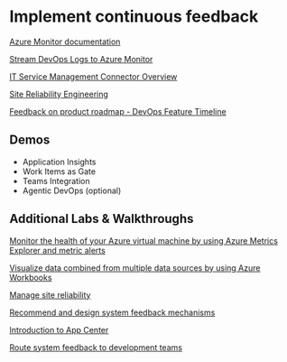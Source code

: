 # Implement continuous feedback

[Azure Monitor documentation](https://docs.microsoft.com/en-us/azure/azure-monitor/)

[Stream DevOps Logs to Azure Monitor](https://docs.microsoft.com/en-us/azure/devops/organizations/audit/auditing-streaming?view=azure-devops)

[IT Service Management Connector Overview](https://docs.microsoft.com/en-us/azure/azure-monitor/alerts/itsmc-overview)

[Site Reliability Engineering](https://docs.microsoft.com/en-us/azure/site-reliability-engineering/)

[Feedback on product roadmap - DevOps Feature Timeline](https://docs.microsoft.com/en-us/azure/devops/release-notes/features-timeline)

## Demos

- Application Insights
- Work Items as Gate
- Teams Integration
- Agentic DevOps (optional)

## Additional Labs & Walkthroughs

[Monitor the health of your Azure virtual machine by using Azure Metrics Explorer and metric alerts](https://docs.microsoft.com/en-us/learn/modules/monitor-azure-vm-using-diagnostic-data/)

[Visualize data combined from multiple data sources by using Azure Workbooks](https://learn.microsoft.com/en-us/training/modules/visualize-data-workbooks/)

[Manage site reliability](https://docs.microsoft.com/en-us/learn/modules/manage-site-reliability/)

[Recommend and design system feedback mechanisms](https://docs.microsoft.com/en-us/learn/modules/recommend-system-feedback-mechanisms/)

[Introduction to App Center](https://docs.microsoft.com/en-us/learn/modules/intro-to-app-center/)

[Route system feedback to development teams](https://docs.microsoft.com/en-us/learn/modules/route-system-feedback/)
